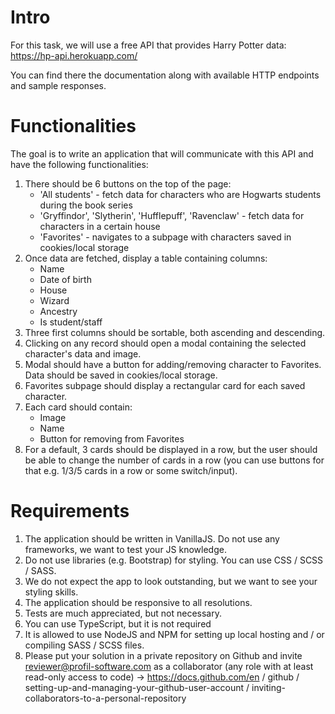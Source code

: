 # Intro

For this task, we will use a free API that provides Harry Potter data: https://hp-api.herokuapp.com/

You can find there the documentation along with available HTTP endpoints and sample responses.

# Functionalities

The goal is to write an application that will communicate with this API and have the following functionalities:

1) There should be 6 buttons on the top of the page:
    * 'All students' - fetch data for characters who are Hogwarts students during the book series
    * 'Gryffindor', 'Slytherin', 'Hufflepuff', 'Ravenclaw' - fetch data for characters in a certain house
    * 'Favorites' - navigates to a subpage with characters saved in cookies/local storage
2) Once data are fetched, display a table containing columns:
    * Name
    * Date of birth
    * House
    * Wizard
    * Ancestry
    * Is student/staff
3) Three first columns should be sortable, both ascending and descending.
4) Clicking on any record should open a modal containing the selected character's data and image.
5) Modal should have a button for adding/removing character to Favorites. Data should be saved in cookies/local storage.
6) Favorites subpage should display a rectangular card for each saved character.
7) Each card should contain:
    * Image
    * Name
    * Button for removing from Favorites
8) For a default, 3 cards should be displayed in a row, but the user should be able to change the number of cards in a row (you can use buttons for that e.g. 1/3/5 cards in a row or some switch/input).

# Requirements

1) The application should be written in VanillaJS. Do not use any frameworks, we want to test your JS knowledge.
2) Do not use libraries (e.g. Bootstrap) for styling. You can use CSS / SCSS / SASS.
3) We do not expect the app to look outstanding, but we want to see your styling skills.
4) The application should be responsive to all resolutions.
5) Tests are much appreciated, but not necessary.
6) You can use TypeScript, but it is not required
7) It is allowed to use NodeJS and NPM for setting up local hosting and / or compiling SASS / SCSS files.
8) Please put your solution in a private repository on Github and invite reviewer@profil-software.com as a collaborator (any role with at least read-only access to code) -> https://docs.github.com/en / github / setting-up-and-managing-your-github-user-account / inviting-collaborators-to-a-personal-repository
